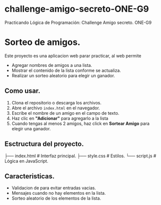 # challenge-amigo-secreto-ONE-G9
Practicando Lógica de Programación: Challenge Amigo secreto. ONE-G9

# Sorteo de amigos.

Este proyecto es una aplicacion web parar practicar, al web permite 
- Agregar nombres de amigos a una lista.
- Mostrar el contenido de la lista conforme se actualiza.
- Realizar un sorteo aleatorio para elegir un ganador.

## Como usar.
1. Clona el repositorio o descarga los archivos.
2. Abre el archivo `index.html` en el navegador.
3. Escribe el nombre de un amigo en el campo de texto.
4. Haz clic en **"Adicionar"** para agregarlo a la lista
5. Cuando tengas al menos 2 amigos, haz click en **Sortear Amigo** para elegir una ganador.

## Esctructura del proyecto.
├── index.html # Interfaz principal.
├── style.css # Estilos.
└── script.js # Lógica en JavaScript.

## Caracteristicas.
- Validacion de para evitar entradas vacias.
- Mensajes cuando no hay elementos en la lista.
- Sorteo aleatorio de los elementos de la lista.

